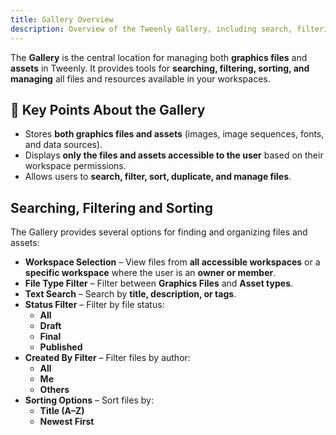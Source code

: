 ```yaml
---
title: Gallery Overview
description: Overview of the Tweenly Gallery, including search, filtering, sorting, and file management.
---
```


The **Gallery** is the central location for managing both **graphics files** and **assets** in Tweenly. It provides tools for **searching, filtering, sorting, and managing** all files and resources available in your workspaces.

## 📌 Key Points About the Gallery
- Stores **both graphics files and assets** (images, image sequences, fonts, and data sources).  
- Displays **only the files and assets accessible to the user** based on their workspace permissions.
- Allows users to **search, filter, sort, duplicate, and manage files**.  

## Searching, Filtering and Sorting

The Gallery provides several options for finding and organizing files and assets:  

- **Workspace Selection** – View files from **all accessible workspaces** or a **specific workspace** where the user is an **owner or member**.
- **File Type Filter** – Filter between **Graphics Files** and **Asset types**.  
- **Text Search** – Search by **title, description, or tags**.  
- **Status Filter** – Filter by file status:  
  - **All**  
  - **Draft**  
  - **Final**  
  - **Published**  
- **Created By Filter** – Filter files by author:  
  - **All**  
  - **Me**  
  - **Others**  
- **Sorting Options** – Sort files by:  
  - **Title (A–Z)**  
  - **Newest First**  

<!-- ## Grid of Graphic Files and Assets

The grid consists of graphic file cards. Graphics file card include:
- **Thumbnail**
- **Title**
- **Modified date**
- **Author** – username (or *Anonymous* if unknown)
- More menu with actions:
  - **Duplicate** – to duplicate the graphics
  - **Publish** – to open the dialog to publish graphics into the store
  - **Export HTML** – to export HTML and save it to your local disc
  - **Delete** – to delete the graphics file
- Icons with graphics file state:
  - **Is final** – the graphics file was marked as final
  - **Is published** – the graphics file is available in the store
  - **Is exported** – the graphics file was exported. This is especially useful within a Personal workspace, in which only two graphics files can be exported.
- **Open** card preview action -->

<!-- ---

## **Managing Files and Assets in the Gallery**  

### **Working with Graphics Files**  
- Open a **graphics file** to edit it in the **Editor**.  
- **Duplicate** graphics files to create variations.  
- **Publish** graphics to the Store for sharing or selling.  
- **Export HTML** to use graphics outside Tweenly.  
- **Delete** a graphics file when it is no longer needed. *(This does not delete its assets.)*  

### **Working with Assets**  
- **Assets are workspace-bound** – They can be used in multiple graphics files within the same workspace.  
- **Moving a graphics file to another workspace** also moves its linked assets.  
- **Deleting a graphics file does not delete its assets** – They remain available for reuse.  
- **Editing an asset affects all graphics files that use it.** *(For example, updating a data source will change all linked graphics files.)*  
- **Deleting an asset is only possible if it is not in use in any graphics file.**  

---

## **Opening a File or Asset**  

Clicking on a **graphics file card** opens it in the **Editor** for further editing.  
Clicking on an **asset card** opens its **details panel**, where metadata and usage information can be reviewed.  

---

## **Key Takeaways:**  

✔ **The Gallery now stores both graphics files and assets.**  
✔ **Graphics files and assets are workspace-bound but can be shared within the workspace.**  
✔ **Editing an asset affects all graphics files that use it.**  
✔ **The Gallery provides powerful search, filtering, and sorting options.**  
✔ **Only unused assets can be deleted.**   -->

